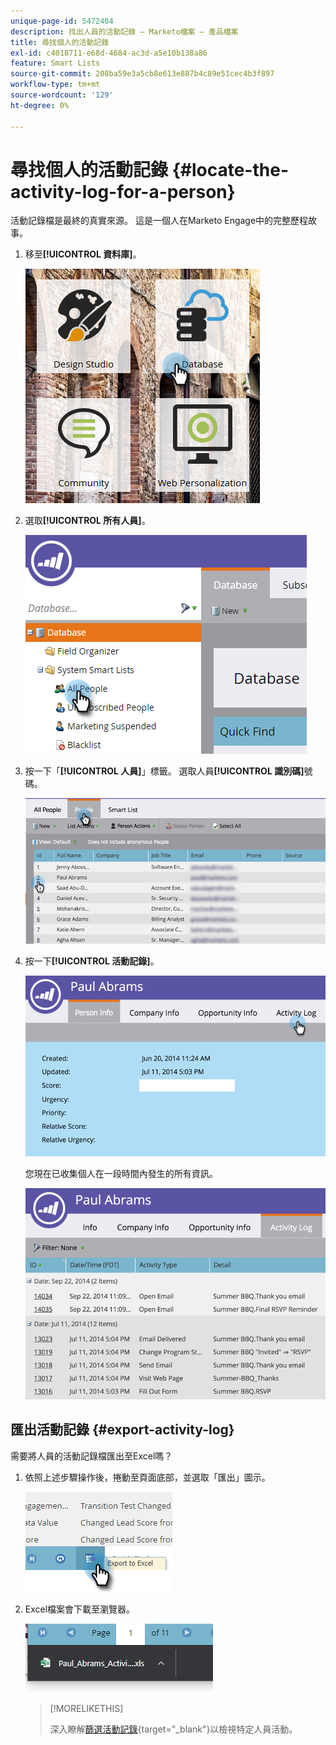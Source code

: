 ```yaml
---
unique-page-id: 5472404
description: 找出人員的活動記錄 — Marketo檔案 — 產品檔案
title: 尋找個人的活動記錄
exl-id: c4018711-e68d-4684-ac3d-a5e10b138a86
feature: Smart Lists
source-git-commit: 208ba59e3a5cb8e613e887b4c89e51cec4b3f897
workflow-type: tm+mt
source-wordcount: '129'
ht-degree: 0%

---
```


# 尋找個人的活動記錄 {#locate-the-activity-log-for-a-person}

活動記錄檔是最終的真實來源。 這是一個人在Marketo Engage中的完整歷程故事。

1. 移至&#x200B;**[!UICONTROL 資料庫]**。

   ![](assets/locate-the-activity-log-for-a-person-1.png)

1. 選取&#x200B;**[!UICONTROL 所有人員]**。

   ![](assets/locate-the-activity-log-for-a-person-2.png)

1. 按一下「**[!UICONTROL 人員]**」標籤。 選取人員&#x200B;**[!UICONTROL 識別碼]**&#x200B;號碼。

   ![](assets/locate-the-activity-log-for-a-person-3.png)

1. 按一下&#x200B;**[!UICONTROL 活動記錄]**。

   ![](assets/locate-the-activity-log-for-a-person-4.png)

   您現在已收集個人在一段時間內發生的所有資訊。

   ![](assets/locate-the-activity-log-for-a-person-5.png)

## 匯出活動記錄 {#export-activity-log}

需要將人員的活動記錄檔匯出至Excel嗎？

1. 依照上述步驟操作後，捲動至頁面底部，並選取「匯出」圖示。

   ![](assets/locate-the-activity-log-for-a-person-6.png)

1. Excel檔案會下載至瀏覽器。

   ![](assets/locate-the-activity-log-for-a-person-7.png)

   >[!MORELIKETHIS]
   >
   >深入瞭解[篩選活動記錄](/help/marketo/product-docs/core-marketo-concepts/smart-lists-and-static-lists/managing-people-in-smart-lists/filter-activity-types-in-the-activity-log-of-a-person.md){target="_blank"}以檢視特定人員活動。
